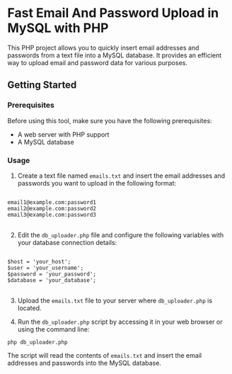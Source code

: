 <h1>Fast Email And Password Upload in MySQL with PHP</h1>

<p>This PHP project allows you to quickly insert email addresses and passwords from a text file into a MySQL database. It provides an efficient way to upload email and password data for various purposes.</p>

<h2>Getting Started</h2>

<h3>Prerequisites</h3>

<p>Before using this tool, make sure you have the following prerequisites:</p>

<ul>
    <li>A web server with PHP support</li>
    <li>A MySQL database</li>
</ul>

<h3>Usage</h3>

<ol>
    <li>Create a text file named <code>emails.txt</code> and insert the email addresses and passwords you want to upload in the following format:</li>
</ol>

<pre>
<code>
email1@example.com:password1
email2@example.com:password2
email3@example.com:password3
</code>
</pre>

<ol start="2">
    <li>Edit the <code>db_uploader.php</code> file and configure the following variables with your database connection details:</li>
</ol>

<pre>
<code>
$host = 'your_host';
$user = 'your_username';
$password = 'your_password';
$database = 'your_database';
</code>
</pre>

<ol start="3">
    <li>Upload the <code>emails.txt</code> file to your server where <code>db_uploader.php</code> is located.</li>
</ol>

<ol start="4">
    <li>Run the <code>db_uploader.php</code> script by accessing it in your web browser or using the command line:</li>
</ol>

<pre><code>php db_uploader.php</code></pre>

<p>The script will read the contents of <code>emails.txt</code> and insert the email addresses and passwords into the MySQL database.</p>
